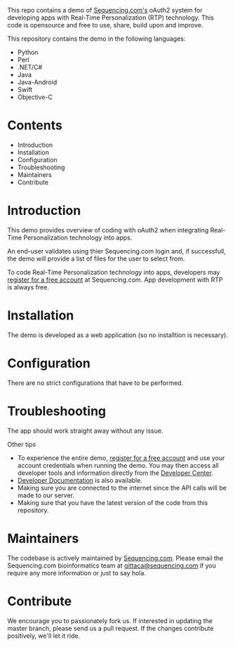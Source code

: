 This repo contains a demo of [Sequencing.com's](https://www.sequencing.com/) oAuth2 system for developing apps with Real-Time Personalization (RTP) technology. This code is opensource and free to use, share, build upon and improve.

This repository contains the demo in the following languages:

* Python
* Perl
* .NET/C#
* Java
* Java-Android
* Swift
* Objective-C


Contents
=========================================
* Introduction
* Installation
* Configuration
* Troubleshooting
* Maintainers
* Contribute

Introduction
=========================================
This demo provides overview of coding with oAuth2 when integrating Real-Time Personalization technology into apps.

An end-user validates using thier Sequencing.com login and, if successfull, the demo will provide a list of files for the user to select from.

To code Real-Time Personalization technology into apps, developers may [register for a free account](https://www.sequencing.com/user/register) at Sequencing.com. App development with RTP is always free.

Installation
======================================
The demo is developed as a web application (so no installtion is necessary).

Configuration
======================================
There are no strict configurations that have to be performed.

Troubleshooting
======================================
The app should work straight away without any issue. 

Other tips

* To experience the entire demo, [register for a free account](https://www.sequencing.com/user/register) and use your account credentials when running the demo. You may then access all developer tools and information directly from the [Developer Center](https://sequencing.com/developer-center).
* [Developer Documentation](https://sequencing.com/developer-documentation) is also available.
* Making sure you are connected to the internet since the API calls will be made to our server.
* Making sure that you have the latest version of the code from this repository.

Maintainers
======================================
The codebase is actively maintained by [Sequencing.com](https://www.sequencing.com/). Please email the Sequencing.com bioinformatics team at gittaca@sequencing.com if you require any more information or just to say hola.

Contribute
======================================
We encourage you to passionately fork us. If interested in updating the master branch, please send us a pull request. If the changes contribute positively, we'll let it ride.
